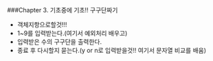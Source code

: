 ###Chapter 3. 기초중에 기초!! 구구단짜기

- 객체지항으로할것!!!
- 1~9를 입력받는다.(여기서 예외처리 배우고)
- 입력받은 수의 구구단을 출력한다.
- 종료 후 다시할지 묻는다.(y or n로 입력받을것!! 여기서 문자열 비교를 배움)
